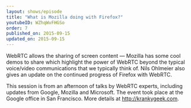 ```yaml
---
layout: shows/episode
title: "What is Mozilla doing with Firefox?"
youtubeID: WZhqWvFHGSo
order: 7
published_on: 2015-09-15
updated_on: 2015-09-15
---
```

WebRTC allows the sharing of screen content — Mozilla has some cool demos to share which highlight the power of WebRTC beyond the typical voice/video communications that we typically think of. Nils Ohlmeier also gives an update on the continued progress of Firefox with WebRTC.

This session is from an afternoon of talks by WebRTC experts, including updates from Google, Mozilla and Microsoft. The event took place at the Google office in San Francisco. More details at http://krankygeek.com.
